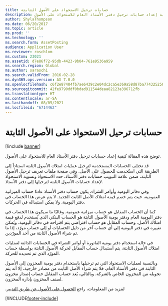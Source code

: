 ```yaml
---
title: حسابات ترحيل الاستحواذ على الأصول الثابتة
description: توضح هذه المقالة كيفية إعداد حسابات ترحيل دفتر الأستاذ العام للاستحواذ على الأصول.
author: ShylaThompson
ms.date: 06/20/2017
ms.topic: article
ms.prod: ''
ms.technology: ''
ms.search.form: AssetPosting
audience: Application User
ms.reviewer: roschlom
ms.custom: 23021
ms.assetid: d7e86f72-95db-4423-9b04-761e9536a959
ms.search.region: Global
ms.author: saraschi
ms.search.validFrom: 2016-02-28
ms.dyn365.ops.version: AX 7.0.0
ms.openlocfilehash: c6f2e87404fb7ae6439c2e04dc2ca5e369a58d87ba7743252586620111cfa6ba
ms.sourcegitcommit: 42fe9790ddf0bdad911544deaa82123a396712fb
ms.translationtype: HT
ms.contentlocale: ar-SA
ms.lasthandoff: 08/05/2021
ms.locfileid: "6714462"
---
```

# <a name="fixed-asset-acquisition-posting-accounts"></a>حسابات ترحيل الاستحواذ على الأصول الثابتة

[!include [banner](../includes/banner.md)]

توضح هذه المقالة كيفية إعداد حسابات ترحيل دفتر الأستاذ العام للاستحواذ على الأصول.

قد تختلف الحسابات المستخدمة لترحيل عمليات امتلاك الأصول الثابتة استناداً إلى الطريقة التي استُخدمت للحصول على الأصل. وفي صفحة ملفات تعريف ترحيل الأصول الثابتة، ضمن علامة التبويب حسابات دفتر الأستاذ، حدد الاستحواذ وتسوية الاستحواذ لإعداد حسابات الأصول الثابتة لترحيلها إلى دفتر الأستاذ. 

وفي دفاتر اليومية وأوامر الشراء، يكون حساب دفتر الأستاذ عادةً حساب الميزانية العمومية، حيث يتم خصم قيمة امتلاك الأصل الثابت الجديد. لا يتم عرض هذا الحساب في دفتر اليومية، ولا يمكن استبداله في الحركات. 

كما أن الحساب المقابل هو حساب ميزانية عمومية. وغالبًا ما سيكون هذا الحساب في دفتر اليومية العام ودفتر يومية الأصول الثابتة هو الحساب البنكي الذي يُستخدم لدفع قيمة امتلاك الأصل. وحساب المقابل هو حساب افتراضي يتم اقتراحه في دفاتر اليومية. ويُمكن تغييره في دفتر اليومية إلى أي حساب آخر من دليل الحسابات أو إلى حساب مورّد، إذا ما تم شراء الأصول الثابتة من أحد المورّدين. 

في حالة استخدام دفتر يومية الفاتورة أو أوامر الشراء في الحسابات الدائنة لعمليات امتلاك الأصول الثابتة، يتم استبدال حساب المقابل لحركة الأصول الثابتة بواسطة حساب المورّد الذي تم تحديده للحركة.

وبالنسبة لعمليات الاستحواذ التي تم ترحيلها باستخدام دفتر يومية المخزون إلى الأصول الثابتة في دفتر الأستاذ العام، فلا يتم شراء الأصل الثابت من مصادر خارجية، إلا أنه يتم تحويله من المخزون الخاص بالشركة. وبالتالي، يُعد حساب المقابل حساب إصدار مخزون لصنف المخزون بإدارة المخزون.

لمزيد من المعلومات، راجع [الحصول على الأصول عن طريق التدبير‬‏‫](acquire-assets-procurement.md).





[!INCLUDE[footer-include](../../includes/footer-banner.md)]